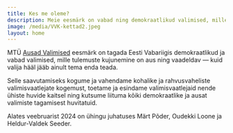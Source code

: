 ```yaml
---
title: Kes me oleme?
description: Meie eesmärk on vabad ning demokraatlikud valimised, mille tulemuste kujunemine aus ja vaadeldav — kuid valija hääl jääb ainult tema enda teada.
image: /media/VVK-kettad2.jpeg
layout: home
---
```


MTÜ [Ausad Valimised](https://ariregister.rik.ee/est/company/80339095/) eesmärk on tagada Eesti Vabariigis demokraatlikud ja vabad valimised, mille tulemuste kujunemine on aus ning vaadeldav — kuid valija hääl jääb ainult tema enda teada.

Selle saavutamiseks kogume ja vahendame kohalike ja rahvusvaheliste valimisvaatlejate kogemust, toetame ja esindame valimisvaatlejaid nende ühiste huvide kaitsel ning kutsume liituma kõiki demokraatlike ja ausat valimiste tagamisest huvitatuid.

Alates veebruarist 2024 on ühingu juhatuses Märt Põder, Oudekki Loone ja Heldur-Valdek Seeder.
